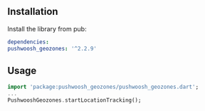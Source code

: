 ## Installation

Install the library from pub:

```yaml
dependencies:
pushwoosh_geozones: '^2.2.9'
```

## Usage
```dart
import 'package:pushwoosh_geozones/pushwoosh_geozones.dart';
...
PushwooshGeozones.startLocationTracking();
```
